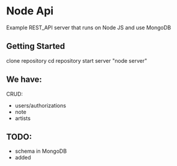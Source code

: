# Node Api

Example REST_API server that runs on Node JS and use MongoDB

## Getting Started

clone repository 
cd repository
start server "node server"

## We have:

CRUD:

- users/authorizations
- note
- artists

## TODO:

- schema in MongoDB
- added 